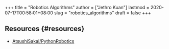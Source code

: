 +++
title = "Robotics Algorithms"
author = ["Jethro Kuan"]
lastmod = 2020-07-17T00:58:01+08:00
slug = "robotics_algorithms"
draft = false
+++

## Resources {#resources}

- [AtsushiSakai/PythonRobotics](https://github.com/AtsushiSakai/PythonRobotics)
